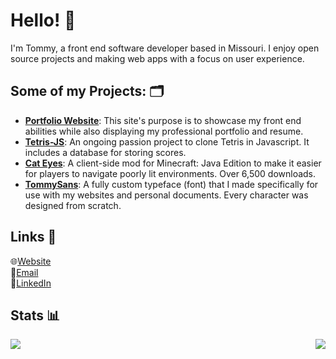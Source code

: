 # Hello! 👋
I'm Tommy, a front end software developer based in Missouri. I enjoy open source projects and making web apps with a focus on user experience.

## Some of my Projects: 🗂
- [**Portfolio Website**](https://votommy.com): This site's purpose is to showcase my front end abilities while also displaying my professional portfolio and resume.
- [**Tetris-JS**](https://tetris.votommy.com): An ongoing passion project to clone Tetris in Javascript. It includes a database for storing scores.
- [**Cat Eyes**](https://www.curseforge.com/minecraft/mc-mods/cat-eyes-night-vision-toggle-mod): A client-side mod for Minecraft: Java Edition to make it easier for players to navigate poorly lit environments. Over 6,500 downloads.
- [**TommySans**](https://github.com/votommy/TommySans): A fully custom typeface (font) that I made specifically for use with my websites and personal documents. Every character was designed from scratch.

## Links 🔗
🌐[Website](https://votommy.com)  
📧[Email](mailto:email@votommy.com)  
👤[LinkedIn](https://www.linkedin.com/in/votommy/)

## Stats 📊
<a href="https://github.com/votommy/github-readme-stats">
  <img align="left" src="https://github-readme-stats.vercel.app/api/top-langs/?username=votommy&layout=compact" />
</a>
<a href="https://github.com/votommy/github-readme-stats">
  <img align="right" src="https://github-readme-stats.vercel.app/api?username=votommy&count_private=true&show_icons=true&hide=prs,issues,contribs" />
</a>

